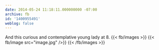 ```yaml
---
date: 2014-05-24 11:18:11.000000000 -07:00
archive: fb
id: '1400955491'
weblog: false
---
```


And this curious and contemplative young lady at 8.
{{< fb/images >}}
{{< fb/image src="image.jpg" />}}
{{< /fb/images >}}
